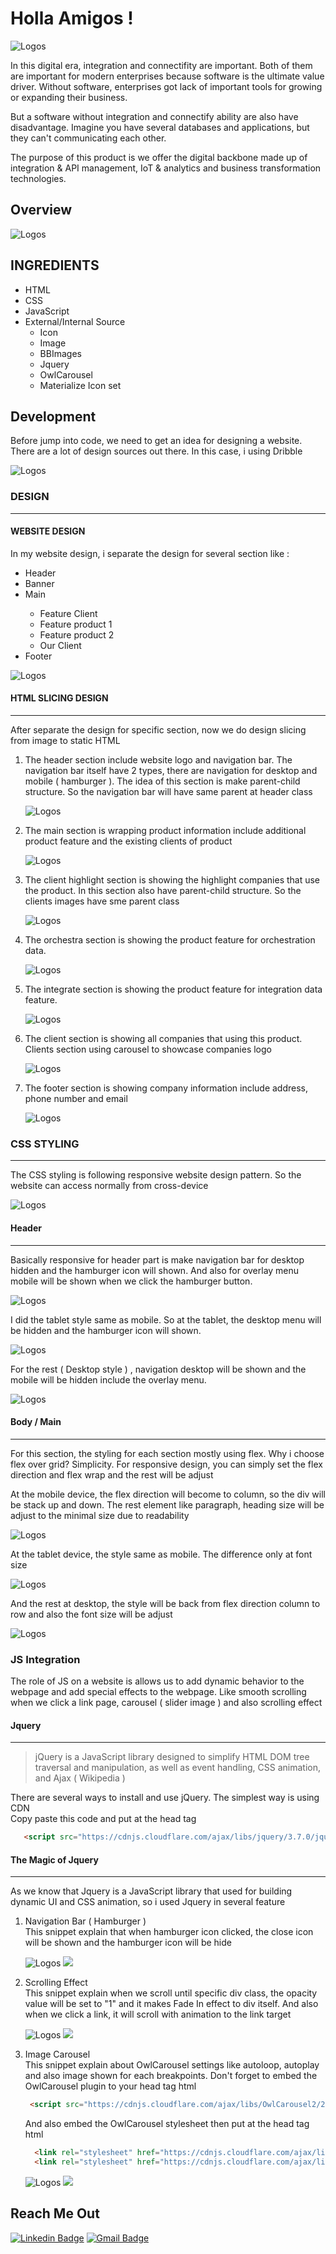 <h1 align="left">Holla Amigos !</h1>

![Logos](/public/assets/image/logo-baru.png)



In this digital era, integration and connectifity are important. Both of them are important for modern enterprises because software is the ultimate value driver. Without software, enterprises got lack of important tools for growing or expanding their business.

But a software without integration and connectify ability are also have disadvantage. Imagine you have several databases and applications, but they can't communicating each other.

The purpose of this product is we offer the digital backbone made up of integration & API management, IoT & analytics and business transformation technologies.

## Overview
![Logos](/public/assets/image/overview.png)

## INGREDIENTS
- HTML
- CSS
- JavaScript
- External/Internal Source
  - Icon
  - Image
  - BBImages
  - Jquery
  - OwlCarousel
  - Materialize Icon set


## Development 
Before jump into code, we need to get an idea for designing a website. There are a lot of design sources out there. In this case, i using Dribble

![Logos](/public/assets/image/dribble.png)

### DESIGN
---
#### WEBSITE DESIGN
In my website design, i separate the design for several section like :
<ul>
  <li>Header</li>
  <li>Banner</li>
  <li>Main</li>
  <ul>
    <li>Feature Client</li>
    <li>Feature product 1</li>
    <li>Feature product 2</li>
    <li>Our Client</li>
  </ul>
  <li>Footer</li>
</ul>

![Logos](/public/assets/image/section.png)

#### HTML SLICING DESIGN
---
After separate the design for specific section, now we do design slicing from image to static HTML

<ol>
  <li>
       The header section include website logo and navigation bar. The navigation bar itself have 2 types, there are navigation for desktop and mobile ( hamburger ). The idea of this section is make parent-child structure. So the navigation bar will have same parent at header class

![Logos](/public/assets/image/code-header.png)

  </li>
  <li>
       The main section is wrapping product information include additional product feature and the existing clients of product

![Logos](/public/assets/image/code-main.png)

  </li>
  <li>
       The client highlight section is showing the highlight companies that use the product. In this section also have parent-child structure. So the clients images have sme parent class

![Logos](/public/assets/image/code-feature.png)

  </li>
  <li>
       The orchestra section is showing the product feature for orchestration data.

![Logos](/public/assets/image/code-orchestra.png)

  </li>
  <li>
       The integrate section is showing the product feature for integration data feature.

![Logos](/public/assets/image/code-integrate.png)

  </li>  
  <li>
       The client section is showing all companies that using this product. Clients section using carousel to showcase companies logo

![Logos](/public/assets/image/code-client.png)

  </li>
  <li>
       The footer section is showing company information include address, phone number and email

![Logos](/public/assets/image/code-footer.png)

  </li>
</ol>

### CSS STYLING
---
The CSS styling is following responsive website design pattern.
So the website can access normally from cross-device


![Logos](/public/assets/image/responsive.jpg)

#### Header
---

Basically responsive for header part is make navigation bar for desktop hidden and the hamburger icon will shown. And also for overlay menu mobile will be shown when we click the hamburger button.

![Logos](/public/assets/image/header-resp-576.png)

I did the tablet style same as mobile. So at the tablet, the desktop menu will be hidden and the hamburger icon will shown.

![Logos](/public/assets/image/header-resp-768.png)

For the rest ( Desktop style ) , navigation desktop will be shown and the mobile will be hidden include the overlay menu.

![Logos](/public/assets/image/header-resp-1201.png)

#### Body / Main
---

For this section, the styling for each section mostly using flex. Why i choose flex over grid? Simplicity. For responsive design, you can simply set the flex direction and flex wrap and the rest will be adjust

At the mobile device, the flex direction will become to column, so the div will be stack up and down. The rest element like paragraph, heading size will be adjust to the minimal size due to readability

![Logos](/public/assets/image/global-resp-576.png)

At the tablet device, the style same as mobile. The difference only at font size

![Logos](/public/assets/image/global-resp-768.png)

And the rest at desktop, the style will be back from flex direction column to row and also the font size will be adjust

![Logos](/public/assets/image/global-resp-1201.png)

### JS Integration
The role of JS on a website is allows us to add dynamic behavior to the webpage and add special effects to the webpage. Like smooth scrolling when we click a link page, carousel ( slider image ) and also scrolling effect

#### Jquery
---
> jQuery is a JavaScript library designed to simplify HTML DOM tree traversal and manipulation, as well as event handling, CSS animation, and Ajax ( Wikipedia )

There are several ways to install and use jQuery. The simplest way is using CDN<br>
Copy paste this code and put at the head tag
```html
   <script src="https://cdnjs.cloudflare.com/ajax/libs/jquery/3.7.0/jquery.min.js" integrity="sha512-3gJwYpMe3QewGELv8k/BX9vcqhryRdzRMxVfq6ngyWXwo03GFEzjsUm8Q7RZcHPHksttq7/GFoxjCVUjkjvPdw==" crossorigin="anonymous" referrerpolicy="no-referrer"></script>
```

#### The Magic of Jquery
---
As we know that Jquery is a JavaScript library that used for building dynamic UI and CSS animation, so i used Jquery in several feature

<ol>
  <li>
      Navigation Bar ( Hamburger ) <br>
      This snippet explain that when hamburger icon clicked, the close icon will be shown and the hamburger icon will be hide


  ![Logos](/public/assets/image/js-header.png)
  ![](/public/assets/gif/header-navbar.gif)

  </li>
  <li>
      Scrolling Effect <br>
      This snippet explain when we scroll until specific div class, the opacity value will be set to "1" and it makes Fade In effect to div itself. And also when we click a link, it will scroll with animation to the link target


  ![Logos](/public/assets/image/js-scroll.png)
  ![](/public/assets/gif/smooth-scroll.gif)

  </li>
  <li>
      Image Carousel <br>
      This snippet explain about OwlCarousel settings like autoloop, autoplay and also image shown for each breakpoints. Don't forget to embed the OwlCarousel plugin to your head tag html

```html
 <script src="https://cdnjs.cloudflare.com/ajax/libs/OwlCarousel2/2.3.4/owl.carousel.min.js"></script>
```

  And also embed the OwlCarousel stylesheet then put at the head tag html

```html
  <link rel="stylesheet" href="https://cdnjs.cloudflare.com/ajax/libs/OwlCarousel2/2.3.4/assets/owl.carousel.min.css">
  <link rel="stylesheet" href="https://cdnjs.cloudflare.com/ajax/libs/OwlCarousel2/2.3.4/assets/owl.theme.default.css">
```

  ![Logos](/public/assets/image/js-carousel.png)
  ![](public/assets/gif/client-carousel.gif)
  </li> 
</ol>

## Reach Me Out

[![Linkedin Badge](https://img.shields.io/badge/-Ade_Kresna_D-blue?style=flat-square&logo=Linkedin&logoColor=white)](https://www.linkedin.com/in/ade-kresna-dewantara/)
[![Gmail Badge](https://img.shields.io/badge/-kresnafti2013@gmail.com-c14438?style=flat-square&logo=Gmail&logoColor=white)](mailto:kresnafti2013@gmail.com)
